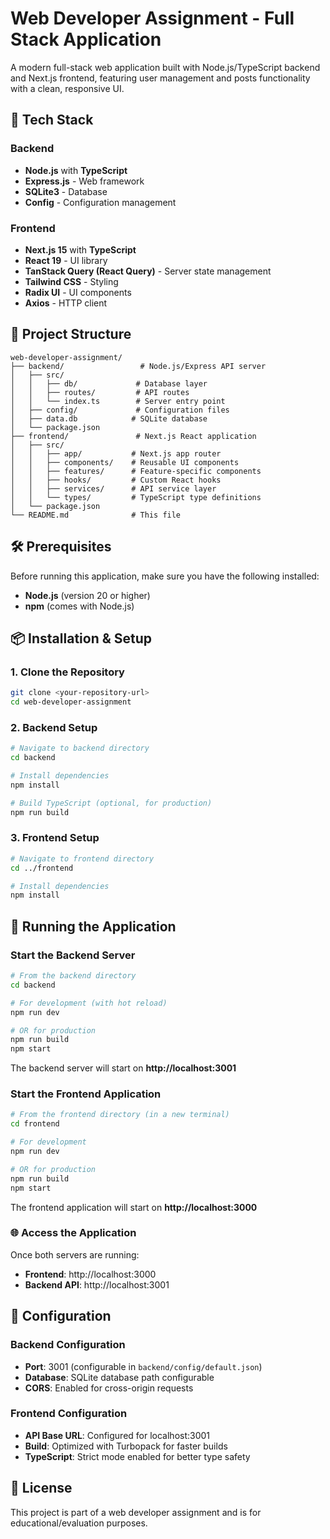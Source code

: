 # Web Developer Assignment - Full Stack Application

A modern full-stack web application built with Node.js/TypeScript backend and Next.js frontend, featuring user management and posts functionality with a clean, responsive UI.

## 🚀 Tech Stack

### Backend
- **Node.js** with **TypeScript**
- **Express.js** - Web framework
- **SQLite3** - Database
- **Config** - Configuration management

### Frontend
- **Next.js 15** with **TypeScript**
- **React 19** - UI library
- **TanStack Query (React Query)** - Server state management
- **Tailwind CSS** - Styling
- **Radix UI** - UI components
- **Axios** - HTTP client

## 📁 Project Structure

```
web-developer-assignment/
├── backend/                 # Node.js/Express API server
│   ├── src/
│   │   ├── db/             # Database layer
│   │   ├── routes/         # API routes
│   │   └── index.ts        # Server entry point
│   ├── config/             # Configuration files
│   ├── data.db            # SQLite database
│   └── package.json
├── frontend/               # Next.js React application
│   ├── src/
│   │   ├── app/           # Next.js app router
│   │   ├── components/    # Reusable UI components
│   │   ├── features/      # Feature-specific components
│   │   ├── hooks/         # Custom React hooks
│   │   ├── services/      # API service layer
│   │   └── types/         # TypeScript type definitions
│   └── package.json
└── README.md              # This file
```

## 🛠️ Prerequisites

Before running this application, make sure you have the following installed:

- **Node.js** (version 20 or higher)
- **npm** (comes with Node.js)

## 📦 Installation & Setup

### 1. Clone the Repository

```bash
git clone <your-repository-url>
cd web-developer-assignment
```

### 2. Backend Setup

```bash
# Navigate to backend directory
cd backend

# Install dependencies
npm install

# Build TypeScript (optional, for production)
npm run build
```

### 3. Frontend Setup

```bash
# Navigate to frontend directory
cd ../frontend

# Install dependencies
npm install
```

## 🚀 Running the Application

### Start the Backend Server

```bash
# From the backend directory
cd backend

# For development (with hot reload)
npm run dev

# OR for production
npm run build
npm start
```

The backend server will start on **http://localhost:3001**

### Start the Frontend Application

```bash
# From the frontend directory (in a new terminal)
cd frontend

# For development
npm run dev

# OR for production
npm run build
npm start
```

The frontend application will start on **http://localhost:3000**

### 🌐 Access the Application

Once both servers are running:
- **Frontend**: http://localhost:3000
- **Backend API**: http://localhost:3001


## 🔧 Configuration

### Backend Configuration
- **Port**: 3001 (configurable in `backend/config/default.json`)
- **Database**: SQLite database path configurable
- **CORS**: Enabled for cross-origin requests

### Frontend Configuration
- **API Base URL**: Configured for localhost:3001
- **Build**: Optimized with Turbopack for faster builds
- **TypeScript**: Strict mode enabled for better type safety

## 📝 License

This project is part of a web developer assignment and is for educational/evaluation purposes.
